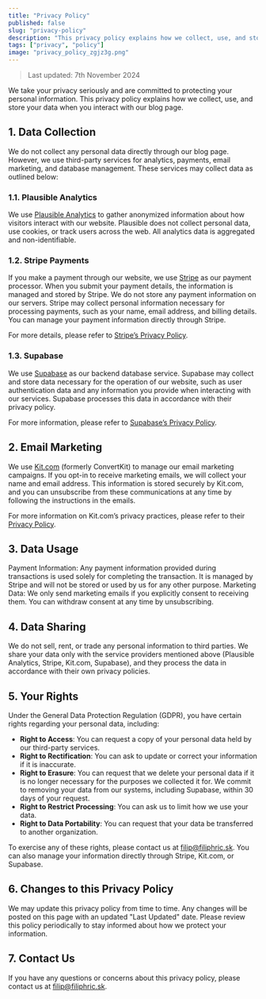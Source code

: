 ```yaml
---
title: "Privacy Policy"
published: false
slug: "privacy-policy"
description: "This privacy policy explains how we collect, use, and store your data when you interact with our blog page."
tags: ["privacy", "policy"]
image: "privacy_policy_zgjz3g.png"
---
```


> Last updated: 7th November 2024

We take your privacy seriously and are committed to protecting your personal information. This privacy policy explains how we collect, use, and store your data when you interact with our blog page.

## 1. Data Collection
We do not collect any personal data directly through our blog page. However, we use third-party services for analytics, payments, email marketing, and database management. These services may collect data as outlined below:

### 1.1. Plausible Analytics
We use [Plausible Analytics](https://plausible.io/) to gather anonymized information about how visitors interact with our website. Plausible does not collect personal data, use cookies, or track users across the web. All analytics data is aggregated and non-identifiable.

### 1.2. Stripe Payments
If you make a payment through our website, we use [Stripe](https://stripe.com/) as our payment processor. When you submit your payment details, the information is managed and stored by Stripe. We do not store any payment information on our servers. Stripe may collect personal information necessary for processing payments, such as your name, email address, and billing details. You can manage your payment information directly through Stripe.

For more details, please refer to [Stripe’s Privacy Policy](https://stripe.com/privacy).

### 1.3. Supabase
We use [Supabase](https://supabase.com/) as our backend database service. Supabase may collect and store data necessary for the operation of our website, such as user authentication data and any information you provide when interacting with our services. Supabase processes this data in accordance with their privacy policy.

For more information, please refer to [Supabase’s Privacy Policy](https://supabase.com/privacy).

## 2. Email Marketing
We use [Kit.com](https://kit.com/) (formerly ConvertKit) to manage our email marketing campaigns. If you opt-in to receive marketing emails, we will collect your name and email address. This information is stored securely by Kit.com, and you can unsubscribe from these communications at any time by following the instructions in the emails.

For more information on Kit.com’s privacy practices, please refer to their [Privacy Policy](https://kit.com/privacy).

## 3. Data Usage
Payment Information: Any payment information provided during transactions is used solely for completing the transaction. It is managed by Stripe and will not be stored or used by us for any other purpose.
Marketing Data: We only send marketing emails if you explicitly consent to receiving them. You can withdraw consent at any time by unsubscribing.

## 4. Data Sharing
We do not sell, rent, or trade any personal information to third parties. We share your data only with the service providers mentioned above (Plausible Analytics, Stripe, Kit.com, Supabase), and they process the data in accordance with their own privacy policies.

## 5. Your Rights
Under the General Data Protection Regulation (GDPR), you have certain rights regarding your personal data, including:

- **Right to Access**: You can request a copy of your personal data held by our third-party services.
- **Right to Rectification**: You can ask to update or correct your information if it is inaccurate.
- **Right to Erasure**: You can request that we delete your personal data if it is no longer necessary for the purposes we collected it for. We commit to removing your data from our systems, including Supabase, within 30 days of your request.
- **Right to Restrict Processing**: You can ask us to limit how we use your data.
- **Right to Data Portability**: You can request that your data be transferred to another organization.

To exercise any of these rights, please contact us at [filip@filiphric.sk](mailto:filip@filiphric.sk). You can also manage your information directly through Stripe, Kit.com, or Supabase.

## 6. Changes to this Privacy Policy
We may update this privacy policy from time to time. Any changes will be posted on this page with an updated "Last Updated" date. Please review this policy periodically to stay informed about how we protect your information.

## 7. Contact Us
If you have any questions or concerns about this privacy policy, please contact us at [filip@filiphric.sk](mailto:filip@filiphric.sk).